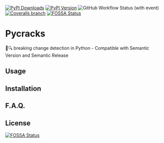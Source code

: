 [![PyPI Downloads](https://img.shields.io/badge/dynamic/json?url=https%3A%2F%2Fpypistats.org%2Fapi%2Fpackages%2Fpycracks%2Frecent&query=%24.data.last_month&style=for-the-badge&label=Installations%20%2F%20Month)](https://pypistats.org/packages/pycracks)
[![PyPI Version](https://img.shields.io/pypi/v/pycracks?style=for-the-badge)](https://pypi.org/project/PyCracks/)
![GitHub Workflow Status (with event)](https://img.shields.io/github/actions/workflow/status/elc/pycracks/build.yml?style=for-the-badge&logo=github&label=CICD)
[![Coveralls branch](https://img.shields.io/coverallsCoverage/github/ELC/pycracks?branch=master&style=for-the-badge)](https://coveralls.io/github/ELC/pycracks)
[![FOSSA Status](https://img.shields.io/badge/LICENSE%20SCAN-PASSING-CD2956?style=for-the-badge&logo=fossa)](https://app.fossa.com/projects/git%2Bgithub.com%2FELC%2Fpycracks)

# Pycracks

💢🔍 breaking change detection in Python - Compatible with Semantic Version and Semantic Release

## Usage

## Installation

## F.A.Q.

## License
[![FOSSA Status](https://app.fossa.com/api/projects/git%2Bgithub.com%2FELC%2Fpycracks.svg?type=large)](https://app.fossa.com/projects/git%2Bgithub.com%2FELC%2Fpycracks)

